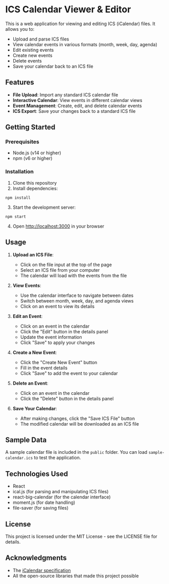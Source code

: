# ICS Calendar Viewer & Editor

This is a web application for viewing and editing ICS (iCalendar) files. It allows you to:

- Upload and parse ICS files
- View calendar events in various formats (month, week, day, agenda)
- Edit existing events
- Create new events
- Delete events
- Save your calendar back to an ICS file

## Features

- **File Upload**: Import any standard ICS calendar file
- **Interactive Calendar**: View events in different calendar views
- **Event Management**: Create, edit, and delete calendar events
- **ICS Export**: Save your changes back to a standard ICS file

## Getting Started

### Prerequisites

- Node.js (v14 or higher)
- npm (v6 or higher)

### Installation

1. Clone this repository
2. Install dependencies:

```
npm install
```

3. Start the development server:

```
npm start
```

4. Open [http://localhost:3000](http://localhost:3000) in your browser

## Usage

1. **Upload an ICS File**: 
   - Click on the file input at the top of the page 
   - Select an ICS file from your computer
   - The calendar will load with the events from the file

2. **View Events**:
   - Use the calendar interface to navigate between dates
   - Switch between month, week, day, and agenda views
   - Click on an event to view its details

3. **Edit an Event**:
   - Click on an event in the calendar
   - Click the "Edit" button in the details panel
   - Update the event information
   - Click "Save" to apply your changes

4. **Create a New Event**:
   - Click the "Create New Event" button
   - Fill in the event details
   - Click "Save" to add the event to your calendar

5. **Delete an Event**:
   - Click on an event in the calendar
   - Click the "Delete" button in the details panel

6. **Save Your Calendar**:
   - After making changes, click the "Save ICS File" button
   - The modified calendar will be downloaded as an ICS file

## Sample Data

A sample calendar file is included in the `public` folder. You can load `sample-calendar.ics` to test the application.

## Technologies Used

- React
- ical.js (for parsing and manipulating ICS files)
- react-big-calendar (for the calendar interface)
- moment.js (for date handling)
- file-saver (for saving files)

## License

This project is licensed under the MIT License - see the LICENSE file for details.

## Acknowledgments

- The [iCalendar specification](https://tools.ietf.org/html/rfc5545)
- All the open-source libraries that made this project possible

